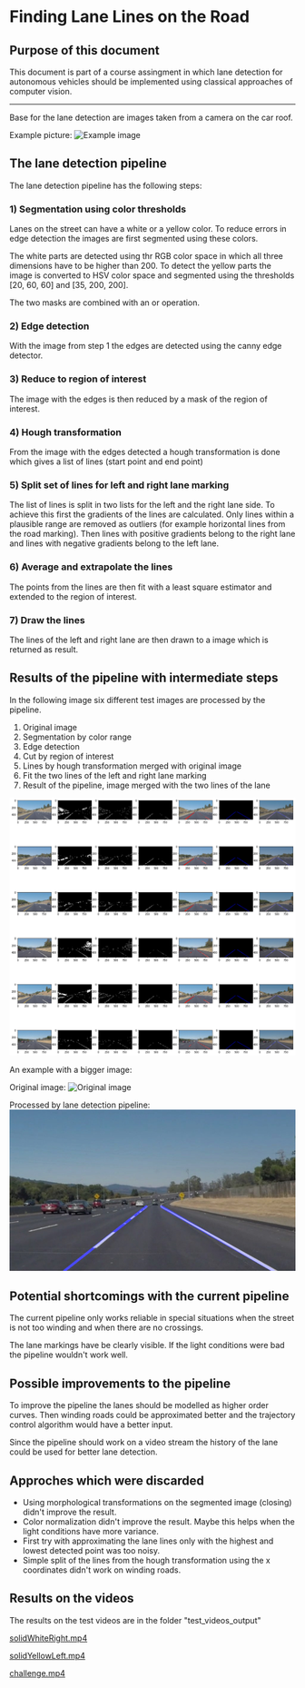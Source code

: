 # **Finding Lane Lines on the Road** 

## Purpose of this document

This document is part of a course assingment in which lane detection for autonomous vehicles should be implemented using classical approaches of computer vision.

---

Base for the lane detection are images taken from a camera on the car roof.

Example picture:
![Example image][image2]

[//]: # (Image References)

[image1]: ./examples/grayscale.jpg "Grayscale"
[image2]: ./test_images/solidWhiteCurve.jpg "Solid white curve"
[image2_processed]: ./test_images_output/solidWhiteCurve.jpg "Solid white curve"
[image_detpipeline]: ./docu_images/detection_pipeline.png "Detection pipeline"


## The lane detection pipeline

The lane detection pipeline has the following steps:

### 1) Segmentation using color thresholds
Lanes on the street can have a white or a yellow color. To reduce errors in edge detection the images are first segmented using these colors.

The white parts are detected using thr RGB color space in which all three dimensions have to be higher than 200.
To detect the yellow parts the image is converted to HSV color space and segmented using the thresholds [20, 60, 60] and [35, 200, 200].

The two masks are combined with an or operation.

### 2) Edge detection
With the image from step 1 the edges are detected using the canny edge detector.

### 3) Reduce to region of interest
The image with the edges is then reduced by a mask of the region of interest.

### 4) Hough transformation
From the image with the edges detected a hough transformation is done which gives a list of lines (start point and end point)

### 5) Split set of lines for left and right lane marking

The list of lines is split in two lists for the left and the right lane side.
To achieve this first the gradients of the lines are calculated. Only lines within a plausible range are removed as outliers (for example horizontal lines from the road marking).
Then lines with positive gradients belong to the right lane and lines with negative gradients belong to the left lane.

### 6) Average and extrapolate the lines
The points from the lines are then fit with a least square estimator and extended to the region of interest.

### 7) Draw the lines
The lines of the left and right lane are then drawn to a image which is returned as result.

## Results of the pipeline with intermediate steps

In the following image six different test images are processed by the pipeline.
1) Original image
2) Segmentation by color range
3) Edge detection
4) Cut by region of interest
5) Lines by hough transformation merged with original image
5) Fit the two lines of the left and right lane marking
6) Result of the pipeline, image merged with the two lines of the lane

![image_detpipeline]

An example with a bigger image:

Original image:
![Original image][image2]

Processed by lane detection pipeline:
![Processed image][image2_processed]

## Potential shortcomings with the current pipeline
The current pipeline only works reliable in special situations when the street is not too winding and when there are no crossings.

The lane markings have be clearly visible. If the light conditions were bad the pipeline wouldn't work well.


## Possible improvements to the pipeline

To improve the pipeline the lanes should be modelled as higher order curves. Then winding roads could be approximated better and the trajectory control algorithm would have a better input.

Since the pipeline should work on a video stream the history of the lane could be used for better lane detection.



## Approches which were discarded
* Using morphological transformations on the segmented image (closing) didn't improve the result.
* Color normalization didn't improve the result. Maybe this helps when the light conditions have more variance.
* First try with approximating the lane lines only with the highest and lowest detected point was too noisy.
* Simple split of the lines from the hough transformation using the x coordinates didn't work on winding roads.

## Results on the videos
The results on the test videos are in the folder "test_videos_output"

[solidWhiteRight.mp4](test_videos_output/solidWhiteRight.mp4)

[solidYellowLeft.mp4](test_videos_output/solidYellowLeft.mp4)

[challenge.mp4](test_videos_output/challenge.mp4)
